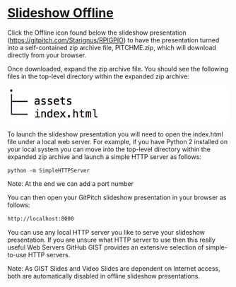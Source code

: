 # [Slideshow Offline](https://github.com/gitpitch/gitpitch/wiki/Slideshow-Offline)

Click the Offline icon found below the slideshow presentation (https://gitpitch.com/Starignus/RPIGPIO) to have the presentation turned into a self-contained zip archive file, PITCHME.zip, which will download directly from your browser.

Once downloaded, expand the zip archive file. You should see the following files in the top-level directory within the expanded zip archive:

![Figure archive](gp-zip-archive.png)

To launch the slideshow presentation you will need to open the index.html file under a local web server. For example, if you have Python 2 installed on your local system you can move into the top-level directory within the expanded zip archive and launch a simple HTTP server as follows:

```
python -m SimpleHTTPServer
```

Note: At the end we can add a port number

You can then open your GitPitch slideshow presentation in your browser as follows:

```bash
http://localhost:8000
```
You can use any local HTTP server you like to serve your slideshow presentation. If you are unsure what HTTP server to use then this really useful Web Servers GitHub GIST provides an extensive selection of simple-to-use HTTP servers.

Note: As GIST Slides and Video Slides are dependent on Internet access, both are automatically disabled in offline slideshow presentations.
